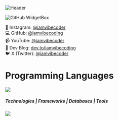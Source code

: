 ![Header](https://github.com/user-attachments/assets/bd26eed1-07ee-4625-9e13-9f0015afb176)

![GitHub WidgetBox](https://github-widgetbox.vercel.app/api/profile?username=iamvibecoding&data=followers,repositories,stars,commits&theme=darkmode)


📸 Instagram: [@iamvibecoder](https://instagram.com/iamvibecoder)  
💻 GitHub: [@iamvibecoding](https://github.com/iamvibecoding)  
📹 YouTube: [@iamvibecoder](https://youtube.com/@iamvibecoder)  
📝 Dev Blog: [dev.to/iamvibecoding](https://dev.to/iamvibecoding)  
🐦 X (Twitter): [@iamvibecoder](https://x.com/iamvibecoder)


# Programming Languages 
<p align="">
  <a href="#">
    <img src="https://skillicons.dev/icons?i=cs,python,ts" />
  </a>
</p>

#####  Technologies    |   Frameworks   |   Databases   |   Tools 
<p align="">
  <a href="#">
    <img src="https://skillicons.dev/icons?i=mcp,ai,react,git,gcp,nodejs,nextjs,firebase,mysql,mongodb,postgres,figma" />
  </a>
</p>
